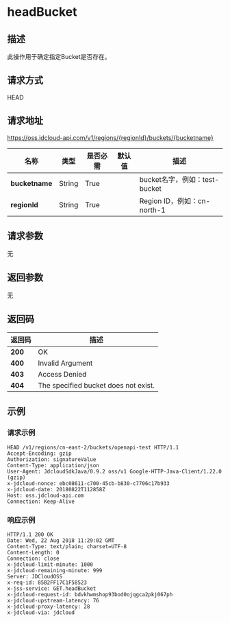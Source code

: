 # headBucket


## 描述
此操作用于确定指定Bucket是否存在。


## 请求方式
HEAD

## 请求地址
https://oss.jdcloud-api.com/v1/regions/{regionId}/buckets/{bucketname}

|名称|类型|是否必需|默认值|描述|
|---|---|---|---|---|
|**bucketname**|String|True||bucket名字，例如：test-bucket|
|**regionId**|String|True||Region ID，例如：cn-north-1|

## 请求参数
无

## 返回参数
无

## 返回码
|返回码|描述|
|---|---|
|**200**|OK|
|**400**|Invalid Argument|
|**403**|Access Denied|
|**404**|The specified bucket does not exist.|

## 示例
### 请求示例
```
HEAD /v1/regions/cn-east-2/buckets/openapi-test HTTP/1.1
Accept-Encoding: gzip
Authorization: signatureValue
Content-Type: application/json
User-Agent: JdcloudSdkJava/0.9.2 oss/v1 Google-HTTP-Java-Client/1.22.0 (gzip)
x-jdcloud-nonce: ebc08611-c700-45cb-b830-c7706c17b933
x-jdcloud-date: 20180822T112858Z
Host: oss.jdcloud-api.com
Connection: Keep-Alive
```

### 响应示例
```
HTTP/1.1 200 OK
Date: Wed, 22 Aug 2018 11:29:02 GMT
Content-Type: text/plain; charset=UTF-8
Content-Length: 0
Connection: close
x-jdcloud-limit-minute: 1000
x-jdcloud-remaining-minute: 999
Server: JDCloudOSS
x-req-id: 85B2FF17C1F58523
x-jss-service: GET.headBucket
x-jdcloud-request-id: bdvkhwmshop93bod0ojqgca2pkj067ph
x-jdcloud-upstream-latency: 76
x-jdcloud-proxy-latency: 28
x-jdcloud-via: jdcloud
```
